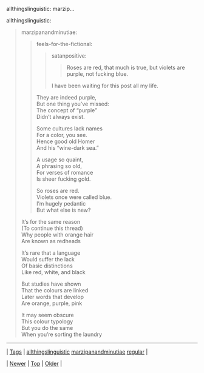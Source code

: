 <!--
title: allthingslinguistic
date: 2020-06-28T15:27:00.168Z
tags: allthingslinguistic, marzipanandminutiae, regular
-->


allthingslinguistic: marzip...

<p>allthingslinguistic:</p><blockquote>
<p>marzipanandminutiae:</p>
<blockquote>
<p>feels-for-the-fictional:</p>
<blockquote>
<p>satanpositive:</p>
<blockquote>
<p>Roses are red, that much is true, but violets are purple, not fucking blue.</p>
</blockquote>
<p>I have been waiting for this post all my life.</p>
</blockquote>
<p>They are indeed purple,<br/>But one thing you’ve missed:<br/>The concept of “purple”<br/>Didn’t always exist.</p>
<p>Some cultures lack names<br/>For a color, you see.<br/>Hence good old Homer<br/>And his “wine-dark sea.”</p>
<p>A usage so quaint,<br/>A phrasing so old,<br/>For verses of romance<br/>Is sheer fucking gold.</p>
<p>So roses are red.<br/>Violets once were called blue.<br/>I’m hugely pedantic<br/>But what else is new?</p>
</blockquote>
<p>It’s for the same reason<br/>(To continue this thread)<br/>Why people with orange hair<br/>Are known as redheads <br/></p>
<p>It’s rare that a language<br/>Would suffer the lack<br/>Of basic distinctions<br/>Like red, white, and black</p>
<p>But studies have shown<br/>That the colours are linked<br/>Later words that develop <br/>Are orange, purple, pink</p>
<p>It may seem obscure<br/>This colour typology<br/>But you do the same<br/>When you’re sorting the laundry</p>
</blockquote>

<!--BOTTOM-POST-NAVIGATION-->
---

| [Tags](tags.md) | [allthingslinguistic](tag-allthingslinguistic.md) [marzipanandminutiae](tag-marzipanandminutiae.md) [regular](tag-regular.md) |

| [Newer](162096318959.md) | [Top](index.md) | [Older](162121057384.md) |